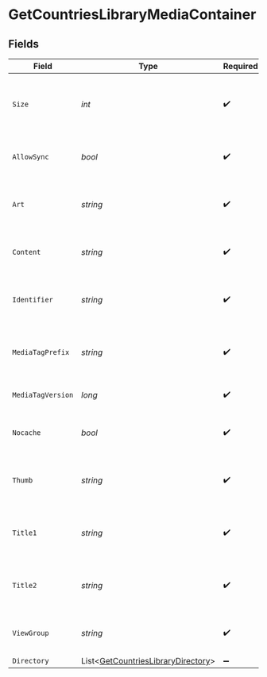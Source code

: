 # GetCountriesLibraryMediaContainer


## Fields

| Field                                                                                       | Type                                                                                        | Required                                                                                    | Description                                                                                 | Example                                                                                     |
| ------------------------------------------------------------------------------------------- | ------------------------------------------------------------------------------------------- | ------------------------------------------------------------------------------------------- | ------------------------------------------------------------------------------------------- | ------------------------------------------------------------------------------------------- |
| `Size`                                                                                      | *int*                                                                                       | :heavy_check_mark:                                                                          | Number of media items returned in this response.                                            | 50                                                                                          |
| `AllowSync`                                                                                 | *bool*                                                                                      | :heavy_check_mark:                                                                          | Indicates whether syncing is allowed.                                                       | false                                                                                       |
| `Art`                                                                                       | *string*                                                                                    | :heavy_check_mark:                                                                          | URL for the background artwork of the media container.                                      | /:/resources/show-fanart.jpg                                                                |
| `Content`                                                                                   | *string*                                                                                    | :heavy_check_mark:                                                                          | The content type or mode.                                                                   | secondary                                                                                   |
| `Identifier`                                                                                | *string*                                                                                    | :heavy_check_mark:                                                                          | An plugin identifier for the media container.                                               | com.plexapp.plugins.library                                                                 |
| `MediaTagPrefix`                                                                            | *string*                                                                                    | :heavy_check_mark:                                                                          | The prefix used for media tag resource paths.                                               | /system/bundle/media/flags/                                                                 |
| `MediaTagVersion`                                                                           | *long*                                                                                      | :heavy_check_mark:                                                                          | The version number for media tags.                                                          | 1734362201                                                                                  |
| `Nocache`                                                                                   | *bool*                                                                                      | :heavy_check_mark:                                                                          | Specifies whether caching is disabled.                                                      | true                                                                                        |
| `Thumb`                                                                                     | *string*                                                                                    | :heavy_check_mark:                                                                          | URL for the thumbnail image of the media container.                                         | /:/resources/show.png                                                                       |
| `Title1`                                                                                    | *string*                                                                                    | :heavy_check_mark:                                                                          | The primary title of the media container.                                                   | TV Series                                                                                   |
| `Title2`                                                                                    | *string*                                                                                    | :heavy_check_mark:                                                                          | The secondary title of the media container.                                                 | By Starring Actor                                                                           |
| `ViewGroup`                                                                                 | *string*                                                                                    | :heavy_check_mark:                                                                          | Identifier for the view group layout.                                                       | secondary                                                                                   |
| `Directory`                                                                                 | List<[GetCountriesLibraryDirectory](../../Models/Requests/GetCountriesLibraryDirectory.md)> | :heavy_minus_sign:                                                                          | N/A                                                                                         |                                                                                             |